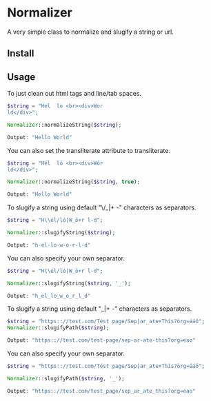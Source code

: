 # Normalizer
 A very simple class to normalize and slugify a string or url.

## Install

## Usage

To just clean out html tags and line/tab spaces.
```php
$string = "Hel  lo <br><div>Wor
ld</div>";

Normalizer::normalizeString($string);

Output: "Hello World"
```

You can also set the transliterate attribute to transliterate.
```php
$string = "Hél  lö <br><div>Wőr
ld</div>";

Normalizer::normalizeString($string, true);

Output: "Hello World"
```

To slugify a string using default "\\/_|+ -" characters as separators.
```php
$string = "H\\él/ló|W_ö+r l-d";

Normalizer::slugifyString($string);

Output: "h-el-lo-w-o-r-l-d"
```

You can also specify your own separator.
```php
$string = "H\\él/ló|W_ö+r l-d";

Normalizer::slugifyString($string, '_');

Output: "h_el_lo_w_o_r_l_d"
```

To slugify a string using default "_|+ -" characters as separators.
```php
$string = "https:://test.com/Tést page/Sep|ar_ate+Thís?örg=éáő";
Normalizer::slugifyPath($string);

Output: "https:://test.com/test-page/sep-ar-ate-this?org=eao"
```

You can also specify your own separator.
```php
$string = "https:://test.com/Tést page/Sep|ar_ate+Thís?örg=éáő";

Normalizer::slugifyPath($string, '_');

Output: "https:://test.com/test_page/sep_ar_ate_this?org=eao"
```
